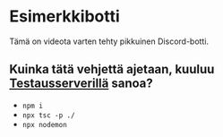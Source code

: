 # Esimerkkibotti
Tämä on videota varten tehty pikkuinen Discord-botti.

## Kuinka tätä vehjettä ajetaan, kuuluu [Testausserverillä](https://github.com/Testausserveri) sanoa?
- `npm i`
- `npx tsc -p ./`
- `npx nodemon`